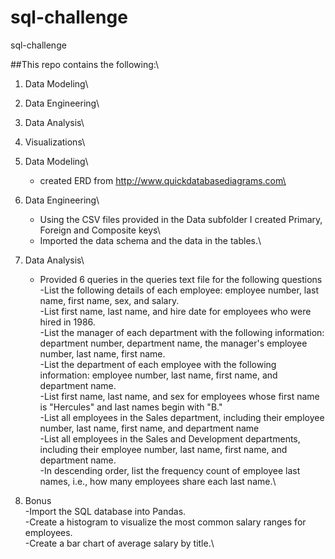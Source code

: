 # sql-challenge
sql-challenge


##This repo contains the following:\
1. Data Modeling\
2. Data Engineering\
3. Data Analysis\
4. Visualizations\


1. Data Modeling\
	- created ERD from http://www.quickdatabasediagrams.com\

2. Data Engineering\
	- Using the CSV files provided in the Data subfolder I created Primary, Foreign and Composite keys\
	- Imported the data schema and the data in the tables.\ 

3. Data Analysis\
	- Provided 6 queries in the queries text file for the following questions\
		-List the following details of each employee: employee number, last name, first name, sex, and salary.\
		-List first name, last name, and hire date for employees who were hired in 1986.\
		-List the manager of each department with the following information: department number, department name, the manager's employee number, last name, first name.\
		-List the department of each employee with the following information: employee number, last name, first name, and department name.\
		-List first name, last name, and sex for employees whose first name is "Hercules" and last names begin with "B."\
		-List all employees in the Sales department, including their employee number, last name, first name, and department name\
		-List all employees in the Sales and Development departments, including their employee number, last name, first name, and department name.\
		-In descending order, list the frequency count of employee last names, i.e., how many employees share each last name.\

4. Bonus\
	-Import the SQL database into Pandas.\
	-Create a histogram to visualize the most common salary ranges for employees.\
	-Create a bar chart of average salary by title.\

